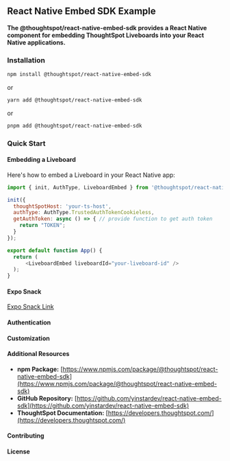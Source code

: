 ## React Native Embed SDK Example

**The @thoughtspot/react-native-embed-sdk provides a React Native component for embedding ThoughtSpot Liveboards into your React Native applications.**

### Installation

```bash
npm install @thoughtspot/react-native-embed-sdk
```

or

```bash
yarn add @thoughtspot/react-native-embed-sdk
```

or

```bash
pnpm add @thoughtspot/react-native-embed-sdk
```

### Quick Start

#### Embedding a Liveboard

Here's how to embed a Liveboard in your React Native app:

```javascript
import { init, AuthType, LiveboardEmbed } from '@thoughtspot/react-native-embed-sdk';

init({
  thoughtSpotHost: 'your-ts-host',
  authType: AuthType.TrustedAuthTokenCookieless,
  getAuthToken: async () => { // provide function to get auth token
    return "TOKEN";
  }
});

export default function App() {
  return (
      <LiveboardEmbed liveboardId="your-liveboard-id" />
  );
}
```

#### Expo Snack

[Expo Snack Link]()

#### Authentication

[//]: # (Authentication)

#### Customization

[//]: # (Customization)

#### Additional Resources

* **npm Package:** [https://www.npmjs.com/package/@thoughtspot/react-native-embed-sdk](https://www.npmjs.com/package/@thoughtspot/react-native-embed-sdk)
* **GitHub Repository:** [https://github.com/yinstardev/react-native-embed-sdk](https://github.com/yinstardev/react-native-embed-sdk)
* **ThoughtSpot Documentation:** [https://developers.thoughtspot.com/](https://developers.thoughtspot.com/)

#### Contributing

[//]: # (Documentation for Contributing will go here)

#### License

[//]: # (Documentation for License will go here)
```
